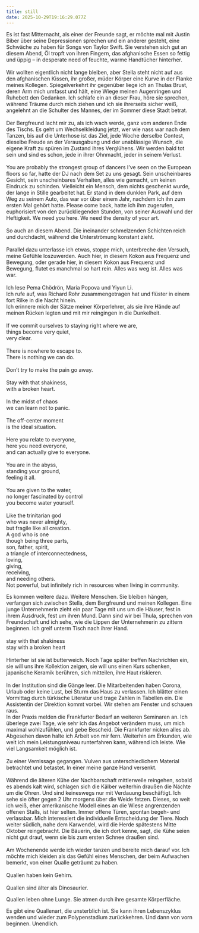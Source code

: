 ```yaml
---
title: still
date: 2025-10-29T19:16:29.077Z
---
```

Es ist fast Mitternacht, als einer der Freunde sagt, er möchte mal mit Justin Biber über seine Depressionen sprechen und ein anderer gesteht, eine Schwäche zu haben für Songs von Taylor Swift. Sie verstehen sich gut an diesem Abend, Öl tropft von ihren Fingern, das afghanische Essen so fettig und üppig – in desperate need of feuchte, warme Handtücher hinterher.\
\
Wir wollten eigentlich nicht lange bleiben, aber Stella steht nicht auf aus den afghanischen Kissen, ihr großer, müder Körper eine Kurve in der Flanke meines Kollegen. Spiegelverkehrt ihr gegenüber liege ich an Thulas Brust, deren Arm mich umfasst und hält, eine Wiege meinen Augenringen und Ruhebett den Gedanken. Ich schlafe ein an dieser Frau, höre sie sprechen, während Träume durch mich ziehen und ich sie ihrerseits sicher weiß, angelehnt an die Schulter des Mannes, der im Sommer diese Stadt betrat.\
\
Der Bergfreund lacht mir zu, als ich wach werde, ganz vom anderen Ende des Tischs. Es geht um Wechselkleidung jetzt, wer wie nass war nach dem Tanzen, bis auf die Unterhose ist das Ziel, jede Woche derselbe Contest, dieselbe Freude an der Verausgabung und der unablässige Wunsch, die eigene Kraft zu spüren im Zustand ihres Verglühens. Wir werden bald tot sein und sind es schon, jede in ihrer Ohnmacht, jeder in seinem Verlust.\
\
You are probably the strongest group of dancers I’ve seen on the European floors so far, hatte der DJ nach dem Set zu uns gesagt. Sein unscheinbares Gesicht, sein unscheinbares Verhalten, alles wie gemacht, um keinen Eindruck zu schinden. Vielleicht ein Mensch, dem nichts geschenkt wurde, der lange in Stille gearbeitet hat. Er stand in dem dunklen Park, auf dem Weg zu seinem Auto, das war vor über einem Jahr, nachdem ich ihn zum ersten Mal gehört hatte. Please come back, hatte ich ihm zugerufen, euphorisiert von den zurückliegenden Stunden, von seiner Auswahl und der Heftigkeit. We need you here. We need the density of your art.\
\
So auch an diesem Abend. Die ineinander schmelzenden Schichten reich und durchdacht, während die Unterströmung konstant zieht.\
\
Parallel dazu unterlasse ich etwas, stoppe mich, unterbreche den Versuch, meine Gefühle loszuwerden. Auch hier, in diesem Kokon aus Frequenz und Bewegung, oder gerade hier, in diesem Kokon aus Frequenz und Bewegung, flutet es manchmal so hart rein. Alles was weg ist. Alles was war.\
\
Ich lese Pema Chödrön, Maria Popova und Yiyun Li.\
Ich rufe auf, was Richard Rohr zusammengetragen hat und flüster in einem fort Rilke in die Nacht hinein.\
Ich erinnere mich der Sätze meiner Körperlehrer, als sie ihre Hände auf meinen Rücken legten und mit mir reingingen in die Dunkelheit.\
\
If we commit ourselves to staying right where we are,\
things become very quiet,\
very clear.\
\
There is nowhere to escape to.\
There is nothing we can do.\
\
Don’t try to make the pain go away.\
\
Stay with that shakiness,\
with a broken heart.  \
\
In the midst of chaos\
we can learn not to panic.\
\
The off-center moment\
is the ideal situation.\
\
Here you relate to everyone,\
here you need everyone,\
and can actually give to everyone.\
\
You are in the abyss,\
standing your ground,\
feeling it all.\
\
You are given to the water,\
no longer fascinated by control\
you become water yourself.\
\
Like the trinitarian god\
who was never almighty,\
but fragile like all creation.\
A god who is one\
though being three parts,\
son, father, spirit,\
a triangle of interconnectedness,\
loving,\
giving,\
receiving,\
and needing others.\
Not powerful, but infinitely rich in resources when living in community. 

Es kommen weitere dazu. Weitere Menschen. Sie bleiben hängen, verfangen sich zwischen Stella, dem Bergfreund und meinen Kollegen. Eine junge Unternehmerin zieht ein paar Tage mit uns um die Häuser, fest in ihrem Ausdruck, fest um ihren Mund. Dann sind wir bei Thula, sprechen von Freundschaft und ich sehe, wie die Lippen der Unternehmerin zu zittern beginnen. Ich greif unterm Tisch nach ihrer Hand.\
\
stay with that shakiness\
stay with a broken heart\
\
Hinterher ist sie ist butterweich. Noch Tage später treffen Nachrichten ein, sie will uns ihre Kollektion zeigen, sie will uns einen Kurs schenken, japanische Keramik berühren, sich mitteilen, ihre Haut riskieren.\
\
In der Institution sind die Gänge leer. Die Mitarbeitenden haben Corona, Urlaub oder keine Lust, bei Sturm das Haus zu verlassen. Ich blätter einen Vormittag durch türkische Literatur und trage Zahlen in Tabellen ein. Die Assistentin der Direktion kommt vorbei. Wir stehen am Fenster und schauen raus.\
In der Praxis melden die Frankfurter Bedarf an weiteren Seminaren an. Ich überlege zwei Tage, wie sehr ich das Angebot verändern muss, um mich maximal wohlzufühlen, und gebe Bescheid. Die Frankfurter nicken alles ab. Abgesehen davon halte ich Arbeit von mir fern. Weiterhin am Erkunden, wie weit ich mein Leistungsniveau runterfahren kann, während ich leiste. Wie viel Langsamkeit möglich ist.\
\
Zu einer Vernissage gegangen. Vulven aus unterschiedlichem Material betrachtet und betastet. In einer meine ganze Hand versenkt.\
\
Während die älteren Kühe der Nachbarschaft mittlerweile reingehen, sobald es abends kalt wird, schlagen sich die Kälber weiterhin draußen die Nächte um die Ohren. Und sind keineswegs nur mit Verdauung beschäftigt. Ich sehe sie öfter gegen 2 Uhr morgens über die Weide fetzen. Dieses, so weit ich weiß, eher amerikanische Modell eines an die Wiese angrenzenden offenen Stalls, ist hier selten. Immer offene Türen, spontan begeh- und verlassbar. Mich interessiert die individuelle Entscheidung der Tiere. Noch weiter südlich, nahe dem Karwendel, wird die Herde spätestens Mitte Oktober reingebracht. Die Bäuerin, die ich dort kenne, sagt, die Kühe seien nicht gut drauf, wenn sie bis zum ersten Schnee draußen sind.\
\
Am Wochenende werde ich wieder tanzen und bereite mich darauf vor. Ich möchte mich kleiden als das Gefühl eines Menschen, der beim Aufwachen bemerkt, von einer Qualle geträumt zu haben.\
\
Quallen haben kein Gehirn.\
\
Quallen sind älter als Dinosaurier.

Quallen leben ohne Lunge. Sie atmen durch ihre gesamte Körperfläche.

Es gibt eine Quallenart, die unsterblich ist. Sie kann ihren Lebenszyklus wenden und wieder zum Polypenstadium zurückkehren. Und dann von vorn beginnen. Unendlich.